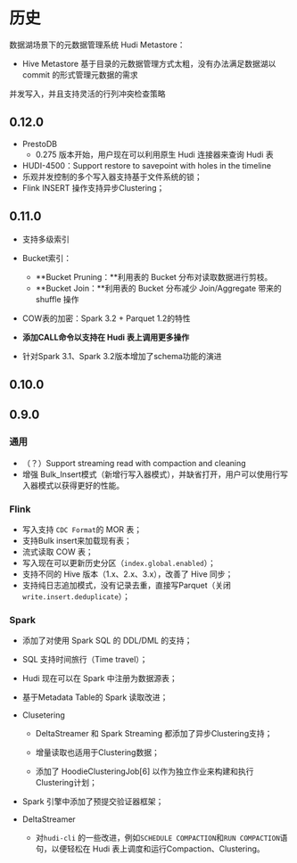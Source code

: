 # 历史

数据湖场景下的元数据管理系统 Hudi Metastore：

- Hive Metastore 基于目录的元数据管理方式太粗，没有办法满足数据湖以 commit 的形式管理元数据的需求

并发写入，并且支持灵活的行列冲突检查策略



## 0.12.0

- PrestoDB
  - 0.275 版本开始，用户现在可以利用原生 Hudi 连接器来查询 Hudi 表
- HUDI-4500：Support restore to savepoint with holes in the timeline
- 乐观并发控制的多个写入器支持基于文件系统的锁；
- Flink INSERT 操作支持异步Clustering；

## 0.11.0

- 支持多级索引
- Bucket索引：
  - **Bucket Pruning：**利用表的 Bucket 分布对读取数据进行剪枝。
  - **Bucket Join：**利用表的 Bucket 分布减少 Join/Aggregate 带来的 shuffle 操作
- COW表的加密：Spark 3.2 + Parquet 1.2的特性

- **添加CALL命令以支持在 Hudi 表上调用更多操作**
- 针对Spark 3.1、Spark 3.2版本增加了schema功能的演进





## 0.10.0 



## 0.9.0



### 通用

- （？）Support streaming read with compaction and cleaning
- 增强 Bulk_Insert模式（新增行写入器模式），并缺省打开，用户可以使用行写入器模式以获得更好的性能。



### Flink

- 写入支持 `CDC Format`的 MOR 表；
- 支持Bulk insert来加载现有表；
- 流式读取 COW 表；
- 写入现在可以更新历史分区（`index.global.enabled`）；
- 支持不同的 Hive 版本（1.x、2.x、3.x），改善了 Hive 同步；
- 支持纯日志追加模式，没有记录去重，直接写Parquet（关闭 `write.insert.deduplicate`）；



### Spark

- 添加了对使用 Spark SQL 的 DDL/DML 的支持；

- SQL 支持时间旅行（Time travel）；

- Hudi 现在可以在 Spark 中注册为数据源表；

- 基于Metadata Table的 Spark 读取改进；

- Clusetering

  - DeltaStreamer 和 Spark Streaming 都添加了异步Clustering支持；

  - 增量读取也适用于Clustering数据；

  - 添加了 HoodieClusteringJob[6] 以作为独立作业来构建和执行Clustering计划；


- Spark 引擎中添加了预提交验证器框架；
- DeltaStreamer
  - 对`hudi-cli` 的一些改进，例如`SCHEDULE COMPACTION`和`RUN COMPACTION`语句，以便轻松在 Hudi 表上调度和运行Compaction、Clustering。